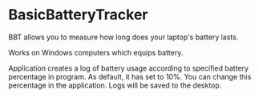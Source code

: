 # BasicBatteryTracker
BBT allows you to measure how long does your laptop's battery lasts.

Works on Windows computers which equips battery.

Application creates a log of battery usage according to specified battery percentage in program. As default, it has set to 10%.
You can change this percentage in the application.
Logs will be saved to the desktop.
